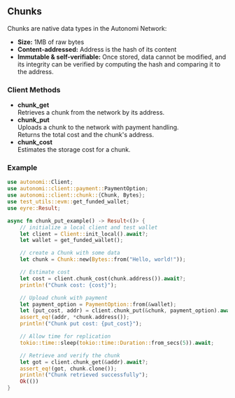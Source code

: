 ## Chunks

Chunks are native data types in the Autonomi Network:  

* **Size:** 1MB of raw bytes  
* **Content-addressed:** Address is the hash of its content  
* **Immutable & self-verifiable:** Once stored, data cannot be modified, and its integrity can be verified by computing the hash and comparing it to the address.

### Client Methods

- **chunk_get**  
  Retrieves a chunk from the network by its address.
- **chunk_put**  
  Uploads a chunk to the network with payment handling.  
  Returns the total cost and the chunk's address.
- **chunk_cost**  
  Estimates the storage cost for a chunk.

### Example

```rust
use autonomi::Client;
use autonomi::client::payment::PaymentOption;
use autonomi::client::chunk::{Chunk, Bytes};
use test_utils::evm::get_funded_wallet;
use eyre::Result;

async fn chunk_put_example() -> Result<()> {
    // initialize a local client and test wallet
    let client = Client::init_local().await?;
    let wallet = get_funded_wallet();

    // create a Chunk with some data
    let chunk = Chunk::new(Bytes::from("Hello, world!"));

    // Estimate cost
    let cost = client.chunk_cost(chunk.address()).await?;
    println!("Chunk cost: {cost}");

    // Upload chunk with payment
    let payment_option = PaymentOption::from(&wallet);
    let (put_cost, addr) = client.chunk_put(&chunk, payment_option).await?;
    assert_eq!(addr, *chunk.address());
    println!("Chunk put cost: {put_cost}");

    // Allow time for replication
    tokio::time::sleep(tokio::time::Duration::from_secs(5)).await;

    // Retrieve and verify the chunk
    let got = client.chunk_get(&addr).await?;
    assert_eq!(got, chunk.clone());
    println!("Chunk retrieved successfully");
    Ok(())
}
```